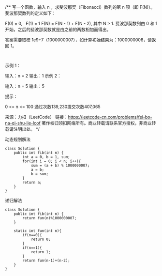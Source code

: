 /**
 写一个函数，输入 n ，求斐波那契（Fibonacci）数列的第 n 项（即 F(N)）。斐波那契数列的定义如下：

 F(0) = 0,   F(1) = 1
 F(N) = F(N - 1) + F(N - 2), 其中 N > 1.
 斐波那契数列由 0 和 1 开始，之后的斐波那契数就是由之前的两数相加而得出。

 答案需要取模 1e9+7（1000000007），如计算初始结果为：1000000008，请返回 1。

  

 示例 1：

 输入：n = 2
 输出：1
 示例 2：

 输入：n = 5
 输出：5
  

 提示：

 0 <= n <= 100
 通过次数139,230提交次数407,065

 来源：力扣（LeetCode）
 链接：https://leetcode-cn.com/problems/fei-bo-na-qi-shu-lie-lcof
 著作权归领扣网络所有。商业转载请联系官方授权，非商业转载请注明出处。
 */

动态规划解法
```
class Solution {
    public int fib(int n) {
        int a = 0, b = 1, sum;
        for(int i = 0; i < n; i++){
            sum = (a + b) % 1000000007;
            a = b;
            b = sum;
        }
        return a;
    }
}
```

递归解法
```
class Solution {
    public int fib(int n) {
        return fun(n)%1000000007;
    }

    static int fun(int n){
        if(n==0){
            return 0;
        }
        if(n==1){
            return 1;
        }
        return fun(n-1)+(n-2);
    }
}
```